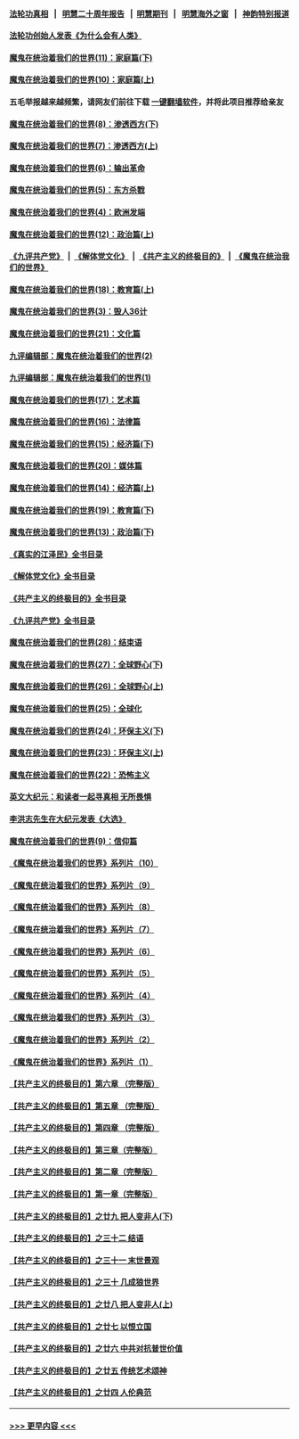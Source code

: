 #### [法轮功真相](https://github.com/gfw-breaker/truth/blob/master/README.md?t=0) &nbsp;&nbsp;|&nbsp;&nbsp; [明慧二十周年报告](https://github.com/gfw-breaker/mh-reports/blob/master/README.md?t=0) &nbsp;&nbsp;|&nbsp;&nbsp;[明慧期刊](https://github.com/gfw-breaker/mh-qikan) &nbsp;&nbsp;|&nbsp;&nbsp; [明慧海外之窗](https://github.com/gfw-breaker/mh-news/blob/master/README.md?t=0) &nbsp;&nbsp;|&nbsp;&nbsp; [神韵特别报道](https://github.com/gfw-breaker/mh-news/blob/master/shenyun.md?t=0)
#### [法轮功创始人发表《为什么会有人类》](../pages/nsc422/n13912117.md?t=03170343) 
#### [魔鬼在统治着我们的世界(11)：家庭篇(下)](../pages/nsc422/n10440961.md?t=03170343) 
#### [魔鬼在统治着我们的世界(10)：家庭篇(上)](../pages/nsc422/n10435448.md?t=03170343) 
#### 五毛举报越来越频繁，请网友们前往下载 [一键翻墙软件](https://github.com/gfw-breaker/ssr-accounts)，并将此项目推荐给亲友
#### [魔鬼在统治着我们的世界(8)：渗透西方(下)](../pages/nsc422/n10429603.md?t=03170343) 
#### [魔鬼在统治着我们的世界(7)：渗透西方(上)](../pages/nsc422/n10426013.md?t=03170343) 
#### [魔鬼在统治着我们的世界(6)：输出革命](../pages/nsc422/n10421536.md?t=03170343) 
#### [魔鬼在统治着我们的世界(5)：东方杀戮](../pages/nsc422/n10417707.md?t=03170343) 
#### [魔鬼在统治着我们的世界(4)：欧洲发端](../pages/nsc422/n10414890.md?t=03170343) 
#### [魔鬼在统治着我们的世界(12)：政治篇(上)](../pages/nsc422/n10444576.md?t=03170343) 
#### [《九评共产党》](https://github.com/begood0513/9ping.md/blob/master/README.md) &nbsp;|&nbsp; [《解体党文化》](../../../../jtdwh.md/blob/master/README.md)  &nbsp;|&nbsp; [《共产主义的终极目的》](../../../../gczydzjmd.md/blob/master/README.md) &nbsp;|&nbsp; [《魔鬼在统治我们的世界》](../../../../mgztzwmdsj.md/blob/master/README.md) 
#### [魔鬼在统治着我们的世界(18)：教育篇(上)](../pages/nsc422/n10526970.md?t=03170343) 
#### [魔鬼在统治着我们的世界(3)：毁人36计](../pages/nsc422/n10411583.md?t=03170343) 
#### [魔鬼在统治着我们的世界(21)：文化篇](../pages/nsc422/n10597706.md?t=03170343) 
#### [九评编辑部：魔鬼在统治着我们的世界(2)](../pages/nsc422/n10410036.md?t=03170343) 
#### [九评编辑部：魔鬼在统治着我们的世界(1)](../pages/nsc422/n10406825.md?t=03170343) 
#### [魔鬼在统治着我们的世界(17)：艺术篇](../pages/nsc422/n10499093.md?t=03170343) 
#### [魔鬼在统治着我们的世界(16)：法律篇](../pages/nsc422/n10485969.md?t=03170343) 
#### [魔鬼在统治着我们的世界(15)：经济篇(下)](../pages/nsc422/n10469975.md?t=03170343) 
#### [魔鬼在统治着我们的世界(20)：媒体篇](../pages/nsc422/n10586579.md?t=03170343) 
#### [魔鬼在统治着我们的世界(14)：经济篇(上)](../pages/nsc422/n10457370.md?t=03170343) 
#### [魔鬼在统治着我们的世界(19)：教育篇(下)](../pages/nsc422/n10564808.md?t=03170343) 
#### [魔鬼在统治着我们的世界(13)：政治篇(下)](../pages/nsc422/n10448270.md?t=03170343) 
#### [《真实的江泽民》全书目录](../pages/nsc422/n13721399.md?t=03170343) 
#### [《解体党文化》全书目录](../pages/nsc422/n13721157.md?t=03170343) 
#### [《共产主义的终极目的》全书目录](../pages/nsc422/n13721048.md?t=03170343) 
#### [《九评共产党》全书目录](../pages/nsc422/n13708085.md?t=03170343) 
#### [魔鬼在统治着我们的世界(28)：结束语](../pages/nsc422/n10936246.md?t=03170343) 
#### [魔鬼在统治着我们的世界(27)：全球野心(下)](../pages/nsc422/n10928319.md?t=03170343) 
#### [魔鬼在统治着我们的世界(26)：全球野心(上)](../pages/nsc422/n10900318.md?t=03170343) 
#### [魔鬼在统治着我们的世界(25)：全球化](../pages/nsc422/n10788205.md?t=03170343) 
#### [魔鬼在统治着我们的世界(24)：环保主义(下)](../pages/nsc422/n10695307.md?t=03170343) 
#### [魔鬼在统治着我们的世界(23)：环保主义(上)](../pages/nsc422/n10688613.md?t=03170343) 
#### [魔鬼在统治着我们的世界(22)：恐怖主义](../pages/nsc422/n10614727.md?t=03170343) 
#### [英文大纪元：和读者一起寻真相 无所畏惧](../pages/nsc422/n12542027.md?t=03170343) 
#### [李洪志先生在大纪元发表《大选》](../pages/nsc422/n12534746.md?t=03170343) 
#### [魔鬼在统治着我们的世界(9)：信仰篇](../pages/nsc422/n10432159.md?t=03170343) 
#### [《魔鬼在统治着我们的世界》系列片（10）](../pages/nsc422/n12292670.md?t=03170343) 
#### [《魔鬼在统治着我们的世界》系列片（9）](../pages/nsc422/n12290859.md?t=03170343) 
#### [《魔鬼在统治着我们的世界》系列片（8）](../pages/nsc422/n12287445.md?t=03170343) 
#### [《魔鬼在统治着我们的世界》系列片（7）](../pages/nsc422/n12283425.md?t=03170343) 
#### [《魔鬼在统治着我们的世界》系列片（6）](../pages/nsc422/n12282314.md?t=03170343) 
#### [《魔鬼在统治着我们的世界》系列片（5）](../pages/nsc422/n12281419.md?t=03170343) 
#### [《魔鬼在统治着我们的世界》系列片（4）](../pages/nsc422/n12274024.md?t=03170343) 
#### [《魔鬼在统治着我们的世界》系列片（3）](../pages/nsc422/n12271322.md?t=03170343) 
#### [《魔鬼在统治着我们的世界》系列片（2）](../pages/nsc422/n12269049.md?t=03170343) 
#### [《魔鬼在统治着我们的世界》系列片（1）](../pages/nsc422/n12267575.md?t=03170343) 
#### [【共产主义的终极目的】第六章 （完整版）](../pages/nsc422/n11428913.md?t=03170343) 
#### [【共产主义的终极目的】第五章 （完整版）](../pages/nsc422/n11428912.md?t=03170343) 
#### [【共产主义的终极目的】第四章 （完整版）](../pages/nsc422/n11428907.md?t=03170343) 
#### [【共产主义的终极目的】第三章（完整版）](../pages/nsc422/n11428848.md?t=03170343) 
#### [【共产主义的终极目的】第二章（完整版）](../pages/nsc422/n11428831.md?t=03170343) 
#### [【共产主义的终极目的】第一章（完整版）](../pages/nsc422/n11417651.md?t=03170343) 
#### [【共产主义的终极目的】之廿九 把人变非人(下)](../pages/nsc422/n11344140.md?t=03170343) 
#### [【共产主义的终极目的】之三十二 结语](../pages/nsc422/n11360535.md?t=03170343) 
#### [【共产主义的终极目的】之三十一 末世景观](../pages/nsc422/n11351129.md?t=03170343) 
#### [【共产主义的终极目的】之三十 几成狼世界](../pages/nsc422/n11348280.md?t=03170343) 
#### [【共产主义的终极目的】之廿八 把人变非人(上)](../pages/nsc422/n11340492.md?t=03170343) 
#### [【共产主义的终极目的】之廿七 以恨立国](../pages/nsc422/n11336944.md?t=03170343) 
#### [【共产主义的终极目的】之廿六 中共对抗普世价值](../pages/nsc422/n11324785.md?t=03170343) 
#### [【共产主义的终极目的】之廿五 传统艺术颂神](../pages/nsc422/n11296396.md?t=03170343) 
#### [【共产主义的终极目的】之廿四 人伦典范](../pages/nsc422/n11296397.md?t=03170343) 

----
#### [ >>> 更早内容 <<< ](../indexes/nsc422-earlier.md)
